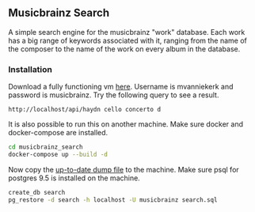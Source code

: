 ## Musicbrainz Search

A simple search engine for the musicbrainz "work" database. 
Each work has a big range of keywords associated with it, ranging from the name of the composer to the name of the work on every album in the database.

### Installation
Download a fully functioning vm [here](https://drive.google.com/file/d/1HT7yKCQHXE8K3lXn8KVJ9Gck9XSZq_7t/view?usp=sharing). 
Username is mvanniekerk and password is musicbrainz. 
Try the following query to see a result.
```http request
http://localhost/api/haydn cello concerto d
``` 

It is also possible to run this on another machine. 
Make sure docker and docker-compose are installed.

```bash
cd musicbrainz_search
docker-compose up --build -d
``` 

Now copy the [up-to-date dump file](https://drive.google.com/file/d/1yFh2NsVqySOsIZHcKO-kD0RnLZx23Z6A/view?usp=sharing) to the machine. Make sure psql for postgres 9.5 is installed on the machine.

```bash
create_db search
pg_restore -d search -h localhost -U musicbrainz search.sql
```